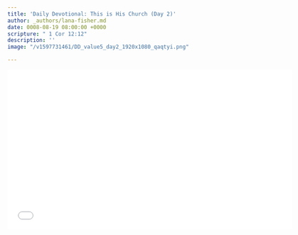 ```yaml
---
title: 'Daily Devotional: This is His Church (Day 2)'
author: _authors/lana-fisher.md
date: 0008-08-19 08:00:00 +0000
scripture: " 1 Cor 12:12"
description: ''
image: "/v1597731461/DD_value5_day2_1920x1080_qaqtyi.png"

---
```

<iframe src="[https://player.vimeo.com/video/448693227](https://player.vimeo.com/video/448693227 "https://player.vimeo.com/video/448693227")" width="640" height="360" frameborder="0" allow="autoplay; fullscreen" allowfullscreen></iframe>